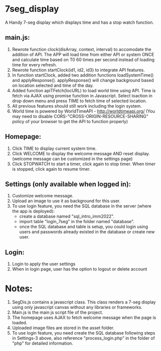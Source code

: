 # 7seg_display
A Handy 7-seg display which displays time and has a stop watch function.

## main.js:
1. Rewrote function clock(disArray, context, interval) to accomodate the addition of API. 
The APP will load time from either API or system ONCE and calculate time based on T0 60 times per second instead of loading time for every refresh.
2. Rewrote function startClock(id1, id2, id3) to integrate API features.
3. In function startClock, added two addition functions loadSystemTime() and applyResponse(). 
applyResponse() will change background based on location selected and time of the day.
4. Added function apiTFetch(locURL) to load world time using API. Time is fetch via AJAX using promise function in Javascript. 
Select loaction in drop down menu and press TIME to fetch time of selected location. 
5. All previous features should still work including the login system.
6. World time is powered by WorldTimeAPI - http://worldtimeapi.org/ (You may need to disable CORS-"CROSS-ORIGIN-RESOURCE-SHARING" policy of your browser to get the API to function properly)

## Homepage:
1. Click TIME to display current system time.
2. Click WELCOME to display the welcome message AND reset display. 
   (welcome message can be customized in the settings page)
3. Click STOPWATCH to start a timer, click again to stop timer. When timer is stopped, click again to resume timer.

## Settings (only available when logged in):
1. Customize welcome message.
2. Upload an image to use it as background for this user.
3. To use login feature, you need the SQL database in the server (where the app is deployed):
    * create a database named "sql_intro_imm2022".
    * import table "login_7seg" in the folder named "database".
    * once the SQL database and table is setup, you could login using users and passwords already existed in the database or create new user.

## Login:
1. Login to apply the user settings
2. When in login page, user has the option to logout or delete account

# Notes:
1. SegDis.js contains a javascript class. This class renders a 7-seg display using only javascript canvas without any libraries or frameworks.
2. Main.js is the main js script file of the project.
3. The homepage uses AJAX to fetch welcome message when the page is loaded.
4. Uploaded image files are stored in the asset folder. 
5. To use login feature, you need create the SQL database following steps in Settings-3 above, also reference "process_login.php" in the folder of "php" for detailed information. 
